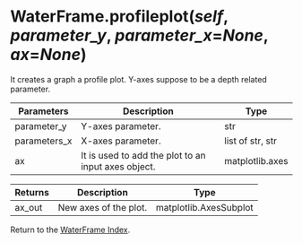 # WaterFrame.profileplot(*self*, *parameter_y*, *parameter_x*=*None*, *ax*=*None*)

It creates a graph a profile plot. Y-axes suppose to be a depth related parameter.

Parameters | Description | Type
--- | --- | ---
parameter_y | Y-axes parameter. | str
parameters_x | X-axes parameter. | list of str, str
ax | It is used to add the plot to an input axes object. | matplotlib.axes

Returns | Description | Type
--- | --- | ---
ax_out | New axes of the plot. | matplotlib.AxesSubplot

Return to the [WaterFrame Index](index_waterframe.md).
